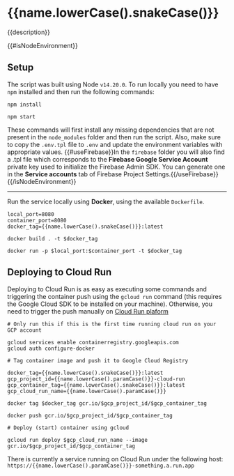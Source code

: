 # {{name.lowerCase().snakeCase()}}

{{description}}

{{#isNodeEnvironment}}
## Setup

The script was built using Node `v14.20.0`. To run locally you need to have `npm` installed and then run the following commands:

```
npm install

npm start
```

These commands will first install any missing dependencies that are not present in the `node_modules` folder and then run the script. Also, make sure to copy the `.env.tpl` file to `.env` and update the environment variables with appropriate values.
{{#useFirebase}}In the `firebase` folder you will also find a .tpl file which corresponds to the **Firebase Google Service Account** private key used to initialize the Firebase Admin SDK. You can generate one in the **Service accounts** tab of Firebase Project Settings.{{/useFirebase}}
{{/isNodeEnvironment}}

---

Run the service locally using **Docker**, using the available `Dockerfile`.

```
local_port=8080
container_port=8080
docker_tag={{name.lowerCase().snakeCase()}}:latest

docker build . -t $docker_tag

docker run -p $local_port:$container_port -t $docker_tag
```

## Deploying to Cloud Run

Deploying to Cloud Run is as easy as executing some commands and triggering the container push using the `gcloud run` command (this requires the Google Cloud SDK to be installed on your machine). Otherwise, you need to trigger the push manually on [Cloud Run plaform](https://console.cloud.google.com/run/create?project=)

```
# Only run this if this is the first time running cloud run on your GCP account

gcloud services enable containerregistry.googleapis.com
gcloud auth configure-docker

# Tag container image and push it to Google Cloud Registry

docker_tag={{name.lowerCase().snakeCase()}}:latest
gcp_project_id={{name.lowerCase().paramCase()}}-cloud-run
gcp_container_tag={{name.lowerCase().snakeCase()}}:latest
gcp_cloud_run_name={{name.lowerCase().paramCase()}}

docker tag $docker_tag gcr.io/$gcp_project_id/$gcp_container_tag

docker push gcr.io/$gcp_project_id/$gcp_container_tag

# Deploy (start) container using gcloud

gcloud run deploy $gcp_cloud_run_name --image gcr.io/$gcp_project_id/$gcp_container_tag 
```

There is currently a service running on Cloud Run under the following host: `https://{{name.lowerCase().paramCase()}}-something.a.run.app`